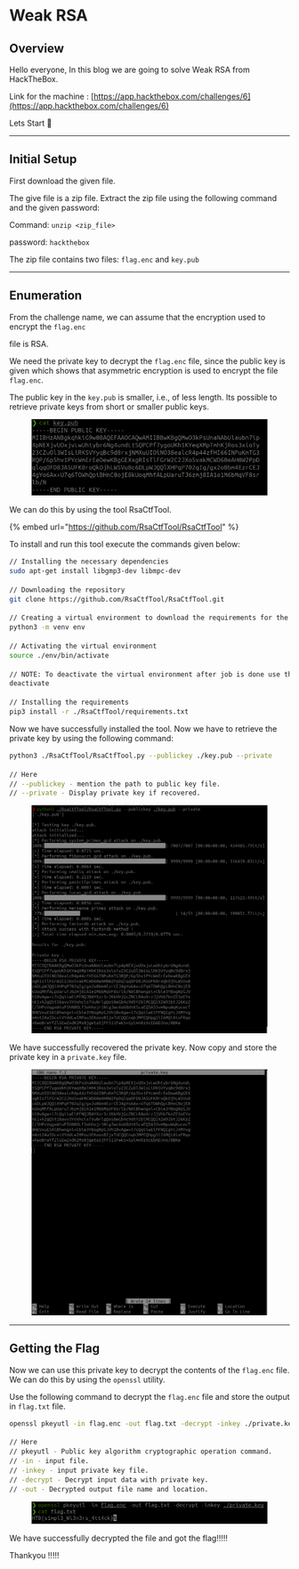 # Weak RSA

## Overview

Hello everyone, In this blog we are going to solve Weak RSA from HackTheBox.

Link for the machine : [https://app.hackthebox.com/challenges/6](https://app.hackthebox.com/challenges/6)

Lets Start 🙌

***

## Initial Setup

First download the given file.

The give file is a zip file. Extract the zip file using the following command and the given password:

Command: `unzip <zip_file>`

password: `hackthebox`

The zip file contains two files: `flag.enc` and `key.pub`

***

## Enumeration

From the challenge name, we can assume that the encryption used to encrypt the `flag.enc`

file is RSA.

We need the private key to decrypt the `flag.enc` file, since the public key is given which shows that asymmetric encryption is used to encrypt the file `flag.enc`.

The public key in the `key.pub` is smaller, i.e., of less length. Its possible to retrieve private keys from short or smaller public keys.

<figure><img src="../.gitbook/assets/Untitled (13).png" alt=""><figcaption></figcaption></figure>

We can do this by using the tool RsaCtfTool.

{% embed url="https://github.com/RsaCtfTool/RsaCtfTool" %}

&#x20;To install and run this tool execute the commands given below:

```bash
// Installing the necessary dependencies
sudo apt-get install libgmp3-dev libmpc-dev

// Downloading the repository
git clone https://github.com/RsaCtfTool/RsaCtfTool.git

// Creating a virtual environment to download the requirements for the tool to run
python3 -m venv env

// Activating the virtual environment
source ./env/bin/activate

// NOTE: To deactivate the virtual environment after job is done use the following command:
deactivate

// Installing the requirements
pip3 install -r ./RsaCtfTool/requirements.txt
```

Now we have successfully installed the tool. Now we have to retrieve the private key by using the following command:

```bash
python3 ./RsaCtfTool/RsaCtfTool.py --publickey ./key.pub --private

// Here 
// --publickey - mention the path to public key file.
// --private - Display private key if recovered.
```

<figure><img src="../.gitbook/assets/Untitled 1 (13).png" alt=""><figcaption></figcaption></figure>

We have successfully recovered the private key. Now copy and store the private key in a `private.key` file.

<figure><img src="../.gitbook/assets/Untitled 2 (13).png" alt=""><figcaption></figcaption></figure>

***

## Getting the Flag

Now we can use this private key to decrypt the contents of the `flag.enc` file. We can do this by using the `openssl` utility.

Use the following command to decrypt the `flag.enc` file and store the output in `flag.txt` file.

```bash
openssl pkeyutl -in flag.enc -out flag.txt -decrypt -inkey ./private.key

// Here
// pkeyutl - Public key algorithm cryptographic operation command.
// -in - input file.
// -inkey - input private key file.
// -decrypt - Decrypt input data with private key.	
// -out - Decrypted output file name and location.
```

<figure><img src="../.gitbook/assets/Untitled 3 (13).png" alt=""><figcaption></figcaption></figure>

We have successfully decrypted the file and got the flag!!!!!

Thankyou !!!!!
